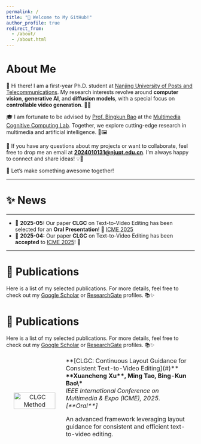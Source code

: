 ```yaml
---
permalink: /
title: "🎉 Welcome to My GitHub!"
author_profile: true
redirect_from: 
  - /about/
  - /about.html
---
```


# About Me
👋 Hi there! I am a first-year Ph.D. student at [Nanjing University of Posts and Telecommunications](https://www.njupt.edu.cn/). My research interests revolve around **computer vision**, **generative AI**, and **diffusion models**, with a special focus on **controllable video generation**. 🎥✨

🎓 I am fortunate to be advised by [Prof. Bingkun Bao](https://www.scholat.com/bkbao.cn) at the [Multimedia Cognitive Computing Lab](https://mcclab.njupt.edu.cn/main.htm). Together, we explore cutting-edge research in multimedia and artificial intelligence. 🤖🖼️

📩 If you have any questions about my projects or want to collaborate, feel free to drop me an email at **2024010131@njupt.edu.cn**. I’m always happy to connect and share ideas! 💡🤝

🔗 Let’s make something awesome together!

---
# ✨ News  
---  
* 🌟 **2025-05:** Our paper **CLGC** on Text-to-Video Editing has been selected for an **Oral Presentation**! 🎤 [ICME 2025](https://2025.ieeeicme.org/)  
* 🎉 **2025-04:** Our paper **CLGC** on Text-to-Video Editing has been **accepted** to [ICME 2025](https://2025.ieeeicme.org/)! 📄

---

# 📝 Publications  

Here is a list of my selected publications. For more details, feel free to check out my [Google Scholar](#) or [ResearchGate](#) profiles. 📚✨  

# 📝 Publications  

Here is a list of my selected publications. For more details, feel free to check out my [Google Scholar](#) or [ResearchGate](#) profiles. 📚✨  

<table style="width:100%;border:0px;border-spacing:0px;border-collapse:separate;margin-right:auto;margin-left:auto;">
  <tbody>  

  <!-- CLGC -->
  <tr>
    <td style="padding:20px;width:30%;max-width:30%;" align="center">
      <img style="width:100%;max-width:100%;" src="../images/method.jpg" alt="CLGC Method">
    </td>
    <td width="75%" valign="center">
      <papertitle>**[CLGC: Continuous Layout Guidance for Consistent Text-to-Video Editing](#)**</papertitle>  
      <br>
      <b>**Xuancheng Xu**, Ming Tao, Bing-Kun Bao\*</b>  
      <br>
      <em>IEEE International Conference on Multimedia & Expo (ICME), 2025. [**Oral**]</em>  
      <br>
      <p>An advanced framework leveraging layout guidance for consistent and efficient text-to-video editing.</p>  
    </td>
  </tr>  

  </tbody>
</table>

